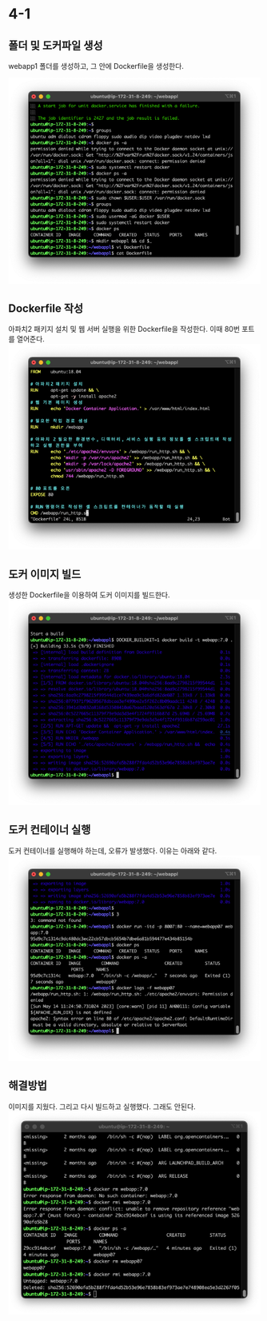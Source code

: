# 4-1

## 폴더 및 도커파일 생성

webapp1 폴더를 생성하고, 그 안에 Dockerfile을 생성한다.

![Alt Text](./assets/4-1/1.png)

## Dockerfile 작성

아파치2 패키지 설치 및 웹 서버 실행을 위한 Dockerfile을 작성한다. 이때 80번 포트를 열어준다.
![Alt Text](./assets/4-1/2.png)

## 도커 이미지 빌드

생성한 Dockerfile을 이용하여 도커 이미지를 빌드한다.
![Alt Text](./assets/4-1/3.png)

## 도커 컨테이너 실행

도커 컨테이너를 실행해야 하는데, 오류가 발생했다. 이유는 아래와 같다.
![Alt Text](./assets/4-1/4-오류발생.png)

## 해결방법

이미지를 지웠다. 그리고 다시 빌드하고 실행했다. 그래도 안된다.
![Alt Text](./assets/4-1/5.png)
